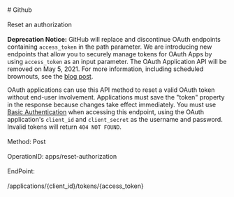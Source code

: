 <br>#     Github</br>
<br>Reset an authorization</br>
<br>**Deprecation Notice:** GitHub will replace and discontinue OAuth endpoints containing `access_token` in the path parameter. We are introducing new endpoints that allow you to securely manage tokens for OAuth Apps by using `access_token` as an input parameter. The OAuth Application API will be removed on May 5, 2021. For more information, including scheduled brownouts, see the [blog post](https://developer.github.com/changes/2020-02-14-deprecating-oauth-app-endpoint/).

OAuth applications can use this API method to reset a valid OAuth token without end-user involvement. Applications must save the "token" property in the response because changes take effect immediately. You must use [Basic Authentication](https://developer.github.com/v3/auth#basic-authentication) when accessing this endpoint, using the OAuth application's `client_id` and `client_secret` as the username and password. Invalid tokens will return `404 NOT FOUND`.</br>
<br>Method: Post</br>
<br>OperationID: apps/reset-authorization</br>
<br>EndPoint:</br>
<br>/applications/{client_id}/tokens/{access_token}</br>
